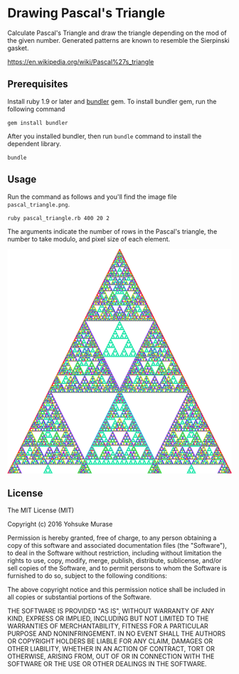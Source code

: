 # Drawing Pascal's Triangle

Calculate Pascal's Triangle and draw the triangle depending on the mod of the given number.
Generated patterns are known to resemble the Sierpinski gasket.

https://en.wikipedia.org/wiki/Pascal%27s_triangle

## Prerequisites

Install ruby 1.9 or later and [bundler](http://bundler.io/) gem.
To install bundler gem, run the following command

```
gem install bundler
```

After you installed bundler, then run `bundle` command to install the dependent library.

```
bundle
```

## Usage

Run the command as follows and you'll find the image file `pascal_triangle.png`.

```
ruby pascal_triangle.rb 400 20 2
```

The arguments indicate the number of rows in the Pascal's triangle, the number to take modulo, and pixel size of each element.

![snapshot](https://raw.githubusercontent.com/yohm/pascal_triangle_drawing/master/sample/pascal_triangle.png)

## License

The MIT License (MIT)

Copyright (c) 2016 Yohsuke Murase

Permission is hereby granted, free of charge, to any person obtaining a copy of this software and associated documentation files (the "Software"), to deal in the Software without restriction, including without limitation the rights to use, copy, modify, merge, publish, distribute, sublicense, and/or sell copies of the Software, and to permit persons to whom the Software is furnished to do so, subject to the following conditions:

The above copyright notice and this permission notice shall be included in all copies or substantial portions of the Software.

THE SOFTWARE IS PROVIDED "AS IS", WITHOUT WARRANTY OF ANY KIND, EXPRESS OR IMPLIED, INCLUDING BUT NOT LIMITED TO THE WARRANTIES OF MERCHANTABILITY, FITNESS FOR A PARTICULAR PURPOSE AND NONINFRINGEMENT. IN NO EVENT SHALL THE AUTHORS OR COPYRIGHT HOLDERS BE LIABLE FOR ANY CLAIM, DAMAGES OR OTHER LIABILITY, WHETHER IN AN ACTION OF CONTRACT, TORT OR OTHERWISE, ARISING FROM, OUT OF OR IN CONNECTION WITH THE SOFTWARE OR THE USE OR OTHER DEALINGS IN THE SOFTWARE.

